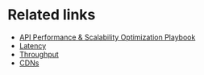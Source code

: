 # Related links
- [API Performance & Scalability Optimization Playbook](https://github.com/Anshul619/Performance-Optimization-Playbook/tree/main)
- [Latency](Latency.md)
- [Throughput](Throughput.md)
- [CDNs](CDNs)